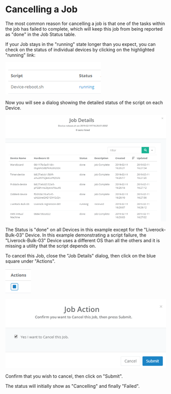 # Cancelling a Job

The most common reason for cancelling a job is that one of the tasks within the job has failed to complete, which will keep this job from being reported as "done" in the Job Status table.

If your Job stays in the "running" state longer than you expect, you can check on the status of individual devices by clicking on the highlighted "running" link:

![](../../.gitbook/assets/image%20%2815%29.png)

Now you will see a dialog showing the detailed status of the script on each Device.

![](../../.gitbook/assets/image%20%2844%29.png)

The Status is "done" on all Devices in this example except for the "Liverock-Bulk-03" Device.  In this example demonstrating a script failure, the "Liverock-Bulk-03" Device uses a different OS than all the others and it is missing a utility that the script depends on.

To cancel this Job, close the "Job Details" dialog, then click on the blue square under "Actions".

![](../../.gitbook/assets/image%20%2811%29.png)

![](../../.gitbook/assets/image%20%28115%29.png)

Confirm that you wish to cancel, then click on "Submit".

The status will initially show as "Cancelling" and finally "Failed".

